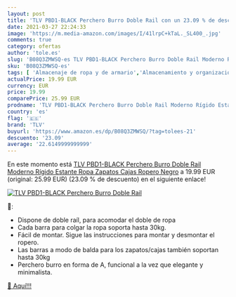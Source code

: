 ```yaml
---
layout: post
title: 'TLV PBD1-BLACK Perchero Burro Doble Rail con un 23.09 % de descuento'
date: 2021-03-27 22:24:33
image: 'https://m.media-amazon.com/images/I/41lrpC+kTaL._SL400_.jpg'
comments: true
category: ofertas
author: 'tole.es'
slug: 'B08Q3ZMWSQ-es TLV PBD1-BLACK Perchero Burro Doble Rail Moderno Rígido...'
sku: 'B08Q3ZMWSQ-es'
tags: [ 'Almacenaje de ropa y de armario','Almacenamiento y organización','Hogar y cocina','Percheros burro','tlv','zapatos', ]
actualPrice: 19.99 EUR
currency: EUR
price: 19.99
comparePrice: 25.99 EUR
prodname: 'TLV PBD1-BLACK Perchero Burro Doble Rail Moderno Rígido Estante Ropa Zapatos Cajas Ropero  Negro'
country: 'es'
flag: '🇪🇸'
brand: 'TLV'
buyurl: 'https://www.amazon.es/dp/B08Q3ZMWSQ/?tag=tolees-21'
descuento: '23.09'
average: '22.6149999999999'
---
```


En este momento está [TLV PBD1-BLACK Perchero Burro Doble Rail Moderno Rígido Estante Ropa Zapatos Cajas Ropero  Negro](https://www.amazon.es/dp/B08Q3ZMWSQ/?tag=tolees-21) a 19.99 EUR (original: 25.99 EUR) (23.09 %  de descuento) en el siguiente enlace!

[![TLV PBD1-BLACK Perchero Burro Doble Rail](https://m.media-amazon.com/images/I/41lrpC+kTaL._SL400_.jpg)](https://www.amazon.es/dp/B08Q3ZMWSQ/?tag=tolees-21)

🔎:

- Dispone de doble raíl, para acomodar el doble de ropa
- Cada barra para colgar la ropa soporta hasta 30kg.
- Fácil de montar. Sigue las instrucciones para montar y desmontar el ropero.
- Las barras a modo de balda para los zapatos/cajas también soportan hasta 30kg
- Perchero burro en forma de A, funcional a la vez que elegante y minimalista.

[🛒 Aquí!!!](https://www.amazon.es/dp/B08Q3ZMWSQ/?tag=tolees-21)
